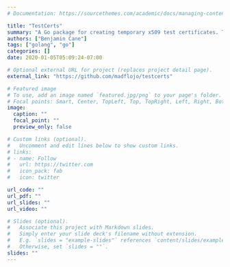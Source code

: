 ```yaml
---
# Documentation: https://sourcethemes.com/academic/docs/managing-content/

title: "TestCerts"
summary: "A Go package for creating temporary x509 test certificates. There are many Certificate generation tools out there, but most focus on being a CLI tool. This package is focused on providing helper functions for creating Certificates. These helper functions can be used as part of Go tests per the example below."
authors: ["Benjamin Cane"]
tags: ["golang", "go"]
categories: []
date: 2020-01-05T05:09:24-07:00

# Optional external URL for project (replaces project detail page).
external_link: "https://github.com/madflojo/testcerts"

# Featured image
# To use, add an image named `featured.jpg/png` to your page's folder.
# Focal points: Smart, Center, TopLeft, Top, TopRight, Left, Right, BottomLeft, Bottom, BottomRight.
image:
  caption: ""
  focal_point: ""
  preview_only: false

# Custom links (optional).
#   Uncomment and edit lines below to show custom links.
# links:
# - name: Follow
#   url: https://twitter.com
#   icon_pack: fab
#   icon: twitter

url_code: ""
url_pdf: ""
url_slides: ""
url_video: ""

# Slides (optional).
#   Associate this project with Markdown slides.
#   Simply enter your slide deck's filename without extension.
#   E.g. `slides = "example-slides"` references `content/slides/example-slides.md`.
#   Otherwise, set `slides = ""`.
slides: ""
---
```

